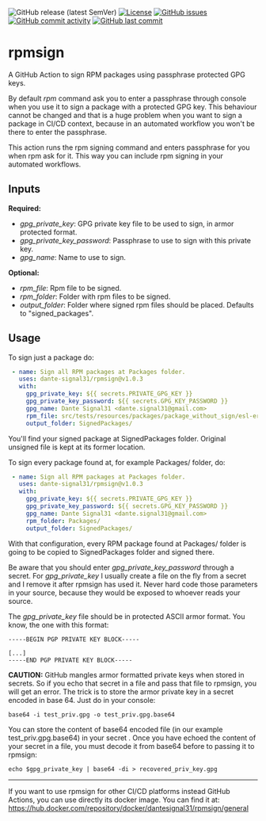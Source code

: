 ![GitHub release (latest SemVer)](https://img.shields.io/github/v/release/dante-signal31/rpmsign)
[![License](https://img.shields.io/badge/License-BSD%203--Clause-blue.svg)](https://opensource.org/licenses/BSD-3-Clause)
[![GitHub issues](https://img.shields.io/github/issues/dante-signal31/rpmsign)](https://github.com/dante-signal31/rpmsign/issues)
[![GitHub commit activity](https://img.shields.io/github/commit-activity/y/dante-signal31/rpmsign)](https://github.com/dante-signal31/rpmsign/commits/main)
[![GitHub last commit](https://img.shields.io/github/last-commit/dante-signal31/rpmsign)](https://github.com/dante-signal31/rpmsign/commits/main)

# rpmsign

A GitHub Action to sign RPM packages using passphrase protected GPG keys.

By default *rpm* command ask you to enter a passphrase through console when
you use it to sign a package with a protected GPG key. This behaviour cannot 
be changed and that is a huge problem when you want to sign a package in CI/CD
context, because in an automated workflow you won't be there to enter the 
passphrase.

This action runs the rpm signing command and enters passphrase for 
you when rpm ask for it. This way you can include rpm signing in your
automated workflows.

## Inputs

**Required:**
* *gpg_private_key*: GPG private key file to be used to sign, in armor protected format.
* *gpg_private_key_password*: Passphrase to use to sign with this private key.
* *gpg_name*: Name to use to sign.

**Optional:**
* *rpm_file*: Rpm file to be signed.
* *rpm_folder*: Folder with rpm files to be signed.
* *output_folder*: Folder where signed rpm files should be placed. Defaults to "signed_packages".

## Usage
To sign just a package do:

```yaml
 - name: Sign all RPM packages at Packages folder.
   uses: dante-signal31/rpmsign@v1.0.3
   with:
     gpg_private_key: ${{ secrets.PRIVATE_GPG_KEY }}
     gpg_private_key_password: ${{ secrets.GPG_KEY_PASSWORD }}
     gpg_name: Dante Signal31 <dante.signal31@gmail.com>
     rpm_file: src/tests/resources/packages/package_without_sign/esl-erlang-compat-21.2.6-1.noarch.rpm
     output_folder: SignedPackages/
```
You'll find your signed package at SignedPackages folder. Original unsigned file is kept at its former location.

To sign every package found at, for example Packages/ folder, do:
```yaml
 - name: Sign all RPM packages at Packages folder.
   uses: dante-signal31/rpmsign@v1.0.3
   with:
     gpg_private_key: ${{ secrets.PRIVATE_GPG_KEY }}
     gpg_private_key_password: ${{ secrets.GPG_KEY_PASSWORD }}
     gpg_name: Dante Signal31 <dante.signal31@gmail.com>
     rpm_folder: Packages/
     output_folder: SignedPackages/
```
With that configuration, every RPM package found at Packages/ folder is going to be
copied to SignedPackages folder and signed there.

Be aware that you should enter *gpg_private_key_password* 
through a secret. For *gpg_private_key* I usually create a file on the fly from a secret and I remove it after rpmsign 
has used it. Never hard code those parameters in your source, because they would be exposed to whoever reads 
your source.

The *gpg_private_key* file should be in protected ASCII armor format. You know,
the one with this format:
``` 
-----BEGIN PGP PRIVATE KEY BLOCK-----

[...]
-----END PGP PRIVATE KEY BLOCK-----
```

**CAUTION:** GitHub mangles armor formatted private keys when stored in secrets. So if you echo that secret in a file
and pass that file to rpmsign, you will get an error. The trick is to store the armor private key in a secret encoded 
in base 64. Just do in your console:

```commandline
base64 -i test_priv.gpg -o test_priv.gpg.base64
```

You can store the content of base64 encoded file (in our example test_priv.gpg.base64) in your secret . Once you have 
echoed the content of your secret in a file, you must decode it from base64 before to passing it to rpmsign:

```commandline
echo $gpg_private_key | base64 -di > recovered_priv_key.gpg
```

---
If you want to use rpmsign for other CI/CD platforms instead GitHub Actions, you can use directly
its docker image. You can find it at: https://hub.docker.com/repository/docker/dantesignal31/rpmsign/general
